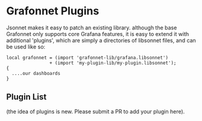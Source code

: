 # Grafonnet Plugins

Jsonnet makes it easy to patch an existing library.
although the base Grafonnet only supports core Grafana features,
it is easy to extend it with additional 'plugins', which are
simply a directories of libsonnet files, and can be used like
so:

```jsonnet
local grafonnet = (import 'grafonnet-lib/grafana.libsonnet')
                + (import 'my-plugin-lib/my-plugin.libsonnet');
{
  ....our dashboards
}
```

## Plugin List

(the idea of plugins is new. Please submit a PR to add your plugin
here).
